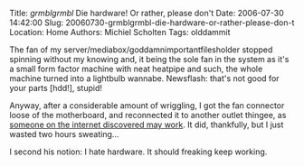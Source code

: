 Title: *grmblgrmbl* Die hardware! Or rather, please don't
Date: 2006-07-30 14:42:00
Slug: 20060730-grmblgrmbl-die-hardware-or-rather-please-don-t
Location: Home
Authors: Michiel Scholten
Tags: olddammit

<p>The fan of my server/mediabox/goddamnimportantfilesholder stopped spinning without my knowing and, it being the sole fan in the system as it's a small form factor machine with neat heatpipe and such, the whole machine turned into a lightbulb wannabe. Newsflash: that's not good for your parts [hdd!], stupid!</p>

<p>Anyway, after a considerable amount of wriggling, I got the fan connector loose of the motherboard, and reconnected it to another outlet thingee, as <a href="http://www.happyassassin.net/2005/11/20/i-hate-hardware/">someone on the internet discovered may work</a>. It did, thankfully, but I just wasted two hours sweating...</p>

<p>I second his notion: I hate hardware. It should freaking keep working.</p>